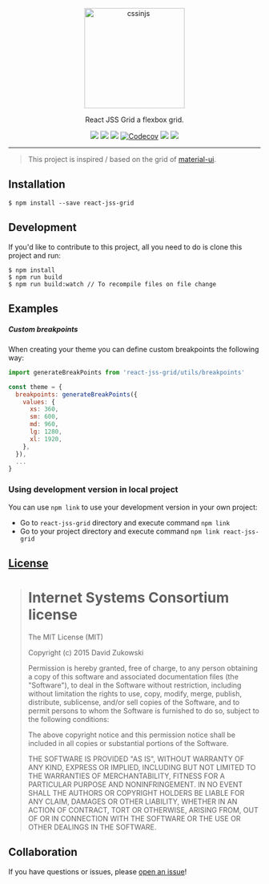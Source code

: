 <p align="center">
  <a href="https://www.npmjs.com/package/react-jss-grid">
    <img alt="cssinjs" src="https://avatars3.githubusercontent.com/u/9503099?v=4&s=200" width="200">
  </a>
</p>

<p align="center">
  React JSS Grid a flexbox grid.
</p>

<p align="center">
  <a href="https://www.npmjs.com/package/react-jss-grid" title="downloads"><img src="https://img.shields.io/npm/v/react-jss-grid.svg?maxAge=2592000&style=flat-square"/></a>
  <a href="https://npm-stat.com/charts.html?package=react-jss-grid" title="downloads"><img src="https://img.shields.io/npm/dt/react-jss-grid.svg?maxAge=2592000&style=flat-square"/></a>
  <a href="https://travis-ci.org/TriPSs/react-jss-grid" title="build status"><img src="https://travis-ci.org/TriPSs/react-jss-grid.svg?branch=master&style=flat-square"/></a>
  <a href="https://codecov.io/gh/TriPSs/react-jss-grid" title="codecov"><img src="https://codecov.io/gh/TriPSs/react-jss-grid/branch/master/graph/badge.svg?style=flat-square" alt="Codecov" /></a>
  <a href="https://david-dm.org/tripss/react-jss-grid" title="dependencies status"><img src="https://david-dm.org/tripss/react-jss-grid/status.svg?style=flat-square"/></a>
  <a href="https://david-dm.org/tripss/react-jss-grid?type=dev" title="devDependencies status"><img src="https://david-dm.org/tripss/react-jss-grid/dev-status.svg?style=flat-square"/></a>
</p>

---

> This project is inspired / based on the grid of [material-ui](https://github.com/callemall/material-ui).

## Installation
```shell
$ npm install --save react-jss-grid
```

## Development
If you'd like to contribute to this project, all you need to do is clone
this project and run:

```shell
$ npm install
$ npm run build
$ npm run build:watch // To recompile files on file change
```

## Examples
##### Custom breakpoints

When creating your theme you can define custom breakpoints the following way:
```js
import generateBreakPoints from 'react-jss-grid/utils/breakpoints'

const theme = {
  breakpoints: generateBreakPoints({
    values: {
      xs: 360,
      sm: 600,
      md: 960,
      lg: 1280,
      xl: 1920,
    },
  }),
  ...
}
```

### Using development version in local project
You can use `npm link` to use your development version in your own project:
- Go to `react-jss-grid` directory and execute command `npm link`
- Go to your project directory and execute command `npm link react-jss-grid`

## [License](https://github.com/tripss/react-jss-grid/blob/master/LICENSE)

> Internet Systems Consortium license
> ===================================
>
> The MIT License (MIT)
>  
> Copyright (c) 2015 David Zukowski
>  
> Permission is hereby granted, free of charge, to any person obtaining a copy
> of this software and associated documentation files (the "Software"), to deal
> in the Software without restriction, including without limitation the rights
> to use, copy, modify, merge, publish, distribute, sublicense, and/or sell
> copies of the Software, and to permit persons to whom the Software is
> furnished to do so, subject to the following conditions:
>  
> The above copyright notice and this permission notice shall be included in all
> copies or substantial portions of the Software.
>  
> THE SOFTWARE IS PROVIDED "AS IS", WITHOUT WARRANTY OF ANY KIND, EXPRESS OR
> IMPLIED, INCLUDING BUT NOT LIMITED TO THE WARRANTIES OF MERCHANTABILITY,
> FITNESS FOR A PARTICULAR PURPOSE AND NONINFRINGEMENT. IN NO EVENT SHALL THE
> AUTHORS OR COPYRIGHT HOLDERS BE LIABLE FOR ANY CLAIM, DAMAGES OR OTHER
> LIABILITY, WHETHER IN AN ACTION OF CONTRACT, TORT OR OTHERWISE, ARISING FROM,
> OUT OF OR IN CONNECTION WITH THE SOFTWARE OR THE USE OR OTHER DEALINGS IN THE
> SOFTWARE.

## Collaboration

If you have questions or issues, please [open an issue](https://github.com/TriPSs/react-jss-grid/issues)!
